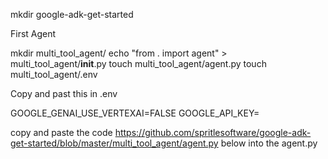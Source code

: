 mkdir google-adk-get-started

First Agent

mkdir multi_tool_agent/
echo "from . import agent" > multi_tool_agent/__init__.py
touch multi_tool_agent/agent.py
touch multi_tool_agent/.env

Copy and past this in .env

GOOGLE_GENAI_USE_VERTEXAI=FALSE
GOOGLE_API_KEY=

copy and paste the code https://github.com/spritlesoftware/google-adk-get-started/blob/master/multi_tool_agent/agent.py below into the agent.py

